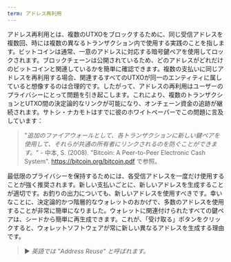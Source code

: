 ```yaml
---
term: アドレス再利用
---
```


アドレス再利用とは、複数のUTXOをブロックするために、同じ受信アドレスを複数回、時には複数の異なるトランザクション内で使用する実践のことを指します。ビットコインは通常、一意のアドレスに対応する暗号鍵ペアを使用してロックされます。ブロックチェーンは公開されているため、どのアドレスがどれだけのビットコインと関連しているかを簡単に確認できます。複数の支払いに同じアドレスを再利用する場合、関連するすべてのUTXOが同一のエンティティに属していると想像するのは合理的です。したがって、アドレスの再利用はユーザーのプライバシーにとって問題を引き起こします。これにより、複数のトランザクションとUTXO間の決定論的なリンクが可能になり、オンチェーン資金の追跡が継続されます。サトシ・ナカモトはすでに彼のホワイトペーパーでこの問題に言及しています：

> "*追加のファイアウォールとして、各トランザクションに新しい鍵ペアを使用して、それらが共通の所有者にリンクされるのを防ぐことができます。*" - 中本, S. (2008). "Bitcoin: A Peer-to-Peer Electronic Cash System". https://bitcoin.org/bitcoin.pdf で参照。

最低限のプライバシーを保持するためには、各受信アドレスを一度だけ使用することが強く推奨されます。新しい支払いごとに、新しいアドレスを生成することが適切です。お釣りの出力についても、新しいアドレスを使用すべきです。幸いなことに、決定論的かつ階層的なウォレットのおかげで、多数のアドレスを使用することが非常に簡単になりました。ウォレットに関連付けられたすべての鍵ペアは、シードから簡単に再生成できます。これが、「受け取る」ボタンをクリックすると、ウォレットソフトウェアが常に新しい異なるアドレスを生成する理由です。

> ► *英語では "Address Reuse" と呼ばれます。*